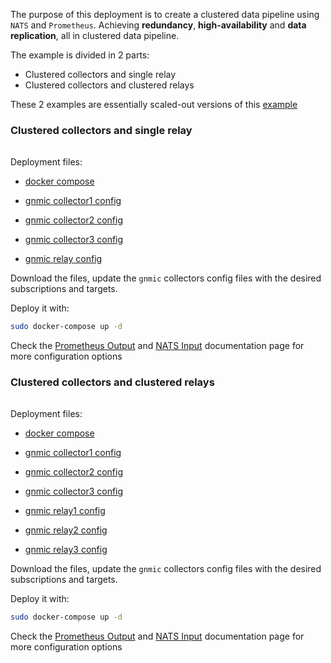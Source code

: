 
The purpose of this deployment is to create a clustered data pipeline using `NATS` and `Prometheus`.
Achieving __redundancy__, __high-availability__ and __data replication__, all in clustered data pipeline.

The example is divided in 2 parts:

- Clustered collectors and single relay
- Clustered collectors and clustered relays

These 2 examples are essentially scaled-out versions of this [example](nats_prometheus.md)

### Clustered collectors and single relay

<div class="mxgraph" style="max-width:100%;border:1px solid transparent;margin:0 auto; display:block;" data-mxgraph="{&quot;page&quot;:12,&quot;zoom&quot;:1.4,&quot;highlight&quot;:&quot;#0000ff&quot;,&quot;nav&quot;:true,&quot;check-visible-state&quot;:true,&quot;resize&quot;:true,&quot;url&quot;:&quot;https://raw.githubusercontent.com/karimra/gnmic/diagrams/diagrams/pipeline_cluster_nats_prometheus.drawio&quot;}"></div>

<script type="text/javascript" src="https://cdn.jsdelivr.net/gh/hellt/drawio-js@main/embed2.js?&fetch=https%3A%2F%2Fraw.githubusercontent.com%2Fkarimra%2Fgnmic%2Fdiagrams%2Fpipeline_cluster_nats_prometheus.drawio" async></script>


Deployment files:

- [docker compose](https://github.com/karimra/gnmic/blob/master/examples/deployments/3.pipelines/3a.gnmic-nats-gnmic-prometheus/docker-compose.yaml)

- [gnmic collector1 config](https://github.com/karimra/gnmic/blob/master/examples/deployments/3.pipelines/3a.gnmic-cluster-nats-gnmic-prometheus/gnmic-collector1.yaml)
- [gnmic collector2 config](https://github.com/karimra/gnmic/blob/master/examples/deployments/3.pipelines/3a.gnmic-cluster-nats-gnmic-prometheus/gnmic-collector2.yaml)
- [gnmic collector3 config](https://github.com/karimra/gnmic/blob/master/examples/deployments/3.pipelines/3a.gnmic-cluster-nats-gnmic-prometheus/gnmic-collector3.yaml)
- [gnmic relay config](https://github.com/karimra/gnmic/blob/master/examples/deployments/3.pipelines/3a.gnmic-cluster-nats-gnmic-prometheus/gnmic-relay.yaml)

Download the files, update the `gnmic` collectors config files with the desired subscriptions and targets.

Deploy it with:

```bash
sudo docker-compose up -d
```

Check the [Prometheus Output](../../user_guide/outputs/prometheus_output.md) and [NATS Input](../../user_guide/inputs/nats_input.md) documentation page for more configuration options

### Clustered collectors and clustered relays

<div class="mxgraph" style="max-width:100%;border:1px solid transparent;margin:0 auto; display:block;" data-mxgraph="{&quot;page&quot;:12,&quot;zoom&quot;:1.4,&quot;highlight&quot;:&quot;#0000ff&quot;,&quot;nav&quot;:true,&quot;check-visible-state&quot;:true,&quot;resize&quot;:true,&quot;url&quot;:&quot;https://raw.githubusercontent.com/karimra/gnmic/diagrams/diagrams/pipeline_cluster_nats_cluster_prometheus.drawio&quot;}"></div>

<script type="text/javascript" src="https://cdn.jsdelivr.net/gh/hellt/drawio-js@main/embed2.js?&fetch=https%3A%2F%2Fraw.githubusercontent.com%2Fkarimra%2Fgnmic%2Fdiagrams%2Fpipeline_cluster_nats_cluster_prometheus.drawio" async></script>



Deployment files:

- [docker compose](https://github.com/karimra/gnmic/blob/master/examples/deployments/3.pipelines/3b.gnmic-cluster-nats-gnmic-cluster-prometheus/docker-compose.yaml)

- [gnmic collector1 config](https://github.com/karimra/gnmic/blob/master/examples/deployments/3.pipelines/3b.gnmic-cluster-nats-gnmic-cluster-prometheus/gnmic-collector1.yaml)
- [gnmic collector2 config](https://github.com/karimra/gnmic/blob/master/examples/deployments/3.pipelines/3b.gnmic-cluster-nats-gnmic-cluster-prometheus/gnmic-collector2.yaml)
- [gnmic collector3 config](https://github.com/karimra/gnmic/blob/master/examples/deployments/3.pipelines/3b.gnmic-cluster-nats-gnmic-cluster-prometheus/gnmic-collector3.yaml)
- [gnmic relay1 config](https://github.com/karimra/gnmic/blob/master/examples/deployments/3.pipelines/3b.gnmic-cluster-nats-gnmic-cluster-prometheus/gnmic-relay1.yaml)
- [gnmic relay2 config](https://github.com/karimra/gnmic/blob/master/examples/deployments/3.pipelines/3b.gnmic-cluster-nats-gnmic-cluster-prometheus/gnmic-relay2.yaml)
- [gnmic relay3 config](https://github.com/karimra/gnmic/blob/master/examples/deployments/3.pipelines/3b.gnmic-cluster-nats-gnmic-cluster-prometheus/gnmic-relay3.yaml)

Download the files, update the `gnmic` collectors config files with the desired subscriptions and targets.

Deploy it with:

```bash
sudo docker-compose up -d
```

Check the [Prometheus Output](../../user_guide/outputs/prometheus_output.md) and [NATS Input](../../user_guide/inputs/nats_input.md) documentation page for more configuration options
